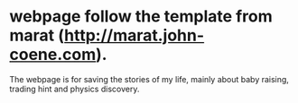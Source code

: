 # webpage follow the template from marat (http://marat.john-coene.com).

The webpage is for saving the stories of my life, mainly about baby raising, trading hint and physics discovery.
